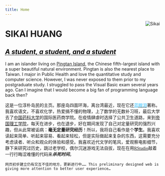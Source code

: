 ```yaml
---
title: Home
---
```


<img src="/./_index_files/home_logo.png" style="max-width:15%;min-width:40px;float:right;" alt="Sikai" />

# SIKAI HUANG

## <a href="https://huangsikai.org/" style="color: black; text-decoration: underline;text-decoration-style: dotted;"> *A student, a student, and a student* </a>

I am an islander living on [Pingtan Island](https://www.ptnet.cn/), the Chinese fifth-largest island with a super beautiful natural environment. Pingtan is also the nearest place to Taiwan. I major in Public Health and love the quantitative study and computer science. However, I was never exposed to them prior to my postgraduate study. I struggled to pass the Visual Basic exam several years ago. Can I imagine that I would become a big fan of programming language back then?

<span style="font-family:楷体;"> 这是一位淳朴岛民的主页。那座岛四面环海，离台湾最近，现在它还[<span style="color:#33C0FF;">蓝眼泪</span>](https://baike.baidu.com/item/%E5%B8%8C%E6%B0%8F%E5%BC%AF%E5%96%89%E6%B5%B7%E8%90%A4/19555600?fromtitle=%E8%93%9D%E7%9C%BC%E6%B3%AA&fromid=84109)著称。我喜欢语文，不喜欢化学，热爱搞不懂的物理，上了数学的无数补习班，最后大学去了[中国药科大学](https://www.cpu.edu.cn)的国际医药商学院。在疫情肆虐时选择了公共卫生道路，来到[帝国理工学院](https://www.imperial.ac.uk/)，每天在进步，也在退步，好在期间发现了自己对定量研究的强烈兴趣，但从此常被诟病：**毫无定量研究经历**！所以，我将自己看作是个**学生**。我喜欢读起来简单、听起来容易、看起来轻松，但是实际做起来复杂的东西，这需要充分考虑读者、听众和观众的体验和感受。我喜欢近代文学的笔风，爱观察电影细节，静下来研究过历史，跳过老学校，偶尔沉迷游戏无法自拔，现在在用[RStudio](https://rmarkdown.rstudio.com/index.html)敲着一行行晦涩难懂的代码来***杀死时间***。</span>

`网页初步建立仍有交互不佳的地方，更新进行中…… This preliminary designed web is giving more attention to better user experience…`
